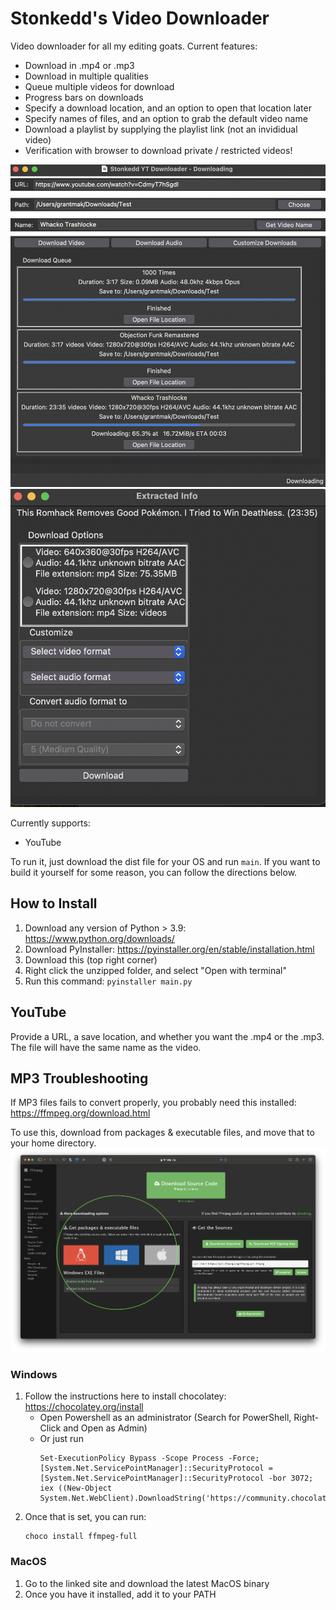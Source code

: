 # Stonkedd's Video Downloader
Video downloader for all my editing goats. Current features:
- Download in .mp4 or .mp3
- Download in multiple qualities  
- Queue multiple videos for download
- Progress bars on downloads
- Specify a download location, and an option to open that location later
- Specify names of files, and an option to grab the default video name
- Download a playlist by supplying the playlist link (not an invididual video)
- Verification with browser to download private / restricted videos!

![](./homepage.png)
![](./options.png)


Currently supports:
- YouTube

To run it, just download the dist file for your OS and run `main`. If you want to build it yourself for some reason, you can follow the directions below.

## How to Install
1. Download any version of Python > 3.9: https://www.python.org/downloads/
2. Download PyInstaller: https://pyinstaller.org/en/stable/installation.html
3. Download this (top right corner)
4. Right click the unzipped folder, and select "Open with terminal"
5. Run this command: ```pyinstaller main.py```

## YouTube
Provide a URL, a save location, and whether you want the .mp4 or the .mp3. The file will have the same name as the video.

## MP3 Troubleshooting
If MP3 files fails to convert properly, you probably need this installed: https://ffmpeg.org/download.html

To use this, download from packages & executable files, and move that to your home directory.
![](./ffmpeg.png)

### Windows
1. Follow the instructions here to install chocolatey: https://chocolatey.org/install 
    - Open Powershell as an administrator (Search for PowerShell, Right-Click and Open as Admin)
    - Or just run 
        ```
        Set-ExecutionPolicy Bypass -Scope Process -Force; [System.Net.ServicePointManager]::SecurityProtocol = [System.Net.ServicePointManager]::SecurityProtocol -bor 3072; iex ((New-Object System.Net.WebClient).DownloadString('https://community.chocolatey.org/install.ps1'))
        ```
2. Once that is set, you can run:
    ```
    choco install ffmpeg-full
    ```

### MacOS
1. Go to the linked site and download the latest MacOS binary
2. Once you have it installed, add it to your PATH
